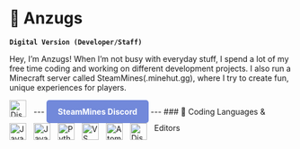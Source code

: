 # 👻 Anzugs

**`Digital Version (Developer/Staff)`**

Hey, I’m Anzugs! When I’m not busy with everyday stuff, I spend a lot of my free time coding and working on different development projects. I also run a Minecraft server called SteamMines(.minehut.gg), where I try to create fun, unique experiences for players. 


<!-- Discord Profile Button -->
<a href="https://discordapp.com/users/1071072739579932785" target="_blank">
  <img align="left" alt="Discord" width="30px" style="padding-right:10px;" src="https://cdn.jsdelivr.net/npm/simple-icons@v6/icons/discord.svg" />
</a>
--- <a href="https://discord.gg/drqHP9aMNb" style="display: inline-block; background-color: #7289da; color: white; padding: 12px 20px; border-radius: 5px; text-decoration: none; font-weight: bold;">SteamMines Discord</a>
---
### 💼 Coding Languages & Editors
<img align="left" alt="Java" width="30px" style="padding-right:10px;" src="https://cdn.jsdelivr.net/gh/devicons/devicon/icons/java/java-original.svg"/>
<img align="left" alt="JavaScript" width="30px" style="padding-right:10px;" src="https://cdn.jsdelivr.net/gh/devicons/devicon/icons/javascript/javascript-plain.svg" />
<img align="left" alt="Python" width="30px" style="padding-right:10px;" src="https://cdn.jsdelivr.net/gh/devicons/devicon/icons/python/python-plain.svg" /> 
<img align="left" alt="VS Code" width="30px" style="padding-right:10px;" src="https://cdn.jsdelivr.net/gh/devicons/devicon/icons/vscode/vscode-original.svg" />
<img align="left" alt="Atom" width="30px" style="padding-right:10px;" src="https://cdn.jsdelivr.net/gh/devicons/devicon/icons/atom/atom-original.svg" />
<img align="left" alt="Discord" width="30px" style="padding-right:10px;" src="https://cdn.jsdelivr.net/npm/simple-icons@v6/icons/discord.svg" />



